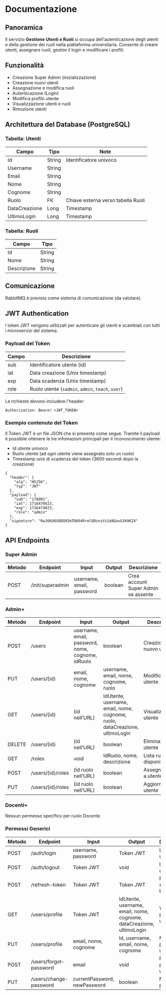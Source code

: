 # Documentazione

## Panoramica

Il servizio **Gestione Utenti e Ruoli** si occupa dell'autenticazione degli utenti e della gestione dei ruoli nella piattaforma universitaria. Consente di creare utenti, assegnare ruoli, gestire il login e modificare i profili.

## Funzionalità

- Creazione Super Admin (inizializzazione)
- Creazione nuovi utenti
- Assegnazione e modifica ruoli
- Autenticazione (Login)
- Modifica profilo utente
- Visualizzazione utenti e ruoli
- Rimozione utenti

## Architettura del Database (PostgreSQL)

### Tabella: Utenti

| Campo         | Tipo    | Note                              |
|---------------|---------|-----------------------------------|
| Id            | String  | Identificatore univoco            |
| Username      | String  |                                   |
| Email         | String  |                                   |
| Nome          | String  |                                   |
| Cognome       | String  |                                   |
| Ruolo         | FK      | Chiave esterna verso tabella Ruoli |
| DataCreazione | Long    | Timestamp                         |
| UltimoLogin   | Long    | Timestamp                         |

### Tabella: Ruoli

| Campo       | Tipo   |
|-------------|--------|
| Id          | String |
| Nome        | String |
| Descrizione | String |

## Comunicazione

RabbitMQ è previsto come sistema di comunicazione (da valutare).

## JWT Authentication

I token JWT vengono utilizzati per autenticare gli utenti e scambiati con tutti i microservizi del sistema.

### Payload del Token

| Campo | Descrizione |
|-------|-------------|
| sub   | Identificatore utente (id)       |
| iat   | Data creazione (Unix timestamp)  |
| exp   | Data scadenza (Unix timestamp)   |
| role  | Ruolo utente (`sadmin`, `admin`, `teach`, `user`) |

Le richieste devono includere l'header:
```
Authorization: Bearer <JWT_TOKEN>
```
### Esempio contenuto del Token

Il Token JWT è un file JSON che si presenta come segue. Tramite il payload è possibile ottenere le tre infomazioni principali per il riconoscimento utente:
- Id utente univoco
- Ruolo utente (ad ogni utente viene assegnato solo un ruolo)
- Timestamp unix di scadenza del token (3600 secondi dopo la creazione)

```
{
  "header": {
    "alg": "HS256",
    "typ": "JWT"
  },
  "payload": {
    "sub": "178001",
    "iat": 1716470423,
    "exp": 1716474023,
    "role": "admin"
  },
  "signature": "RwJ6KU8X8DQ9ImTD6O4RrmlQ9znzVz1dAQuvG3k9KZ4"
}
```

## API Endpoints

### Super Admin

| Metodo | Endpoint            | Input                        | Output  | Descrizione                         |
|--------|---------------------|------------------------------|---------|-------------------------------------|
| POST   | /init/superadmin    | username, email, password    | boolean | Crea account Super Admin se assente |

### Admin+

| Metodo | Endpoint             | Input                                     | Output                                         | Descrizione                         |
|--------|----------------------|-------------------------------------------|------------------------------------------------|-------------------------------------|
| POST   | /users               | username, email, password, nome, cognome, idRuolo | boolean                        | Creazione nuovo utente              |
| PUT    | /users/{id}          | email, nome, cognome                      | username, email, nome, cognome, ruolo | Modifica utente                         |
| GET    | /users/{id}          | (id nell’URL)                             | IdUtente, username, email, nome, cognome, ruolo, dataCreazione, ultimoLogin | Visualizzazione utente             |
| DELETE | /users/{id}          | (id nell’URL)                             | boolean                                        | Eliminazione utente                 |
| GET    | /roles               | void                                      | IdRuolo, nome, descrizione              | Lista ruoli disponibili             |
| POST   | /users/{id}/roles    | (id ruolo nell’URL)                       | boolean                                        | Assegna ruolo a utente              |
| PUT    | /users/{id}/roles    | (id ruolo nell’URL)                       | boolean                                        | Aggiorna ruoli utente               |

### Docenti+

Nessun permesso specifico per ruolo Docente

### Permessi Generici

| Metodo | Endpoint               | Input                                  | Output                                               | Descrizione                            |
|--------|------------------------|----------------------------------------|------------------------------------------------------|----------------------------------------|
| POST   | /auth/login            | username, password                      | Token JWT                                            | Login utente                           |
| POST   | /auth/logout           | Token JWT                               | void                                                 | Logout utente                          |
| POST   | /refresh-token         | Token JWT                               | Token JWT                                            | Rinnovo scadenza token                 |
| GET    | /users/profile         | Token JWT                               | IdUtente, username, email, nome, cognome, dataCreazione, ultimoLogin | Visualizza profilo utente  |
| PUT    | /users/profile         | email, nome, cognome                    | Id, username, email, nome, cognome                   | Modifica profilo utente                |
| POST   | /users/forgot-password | email                                   | void                                                 | Reset password utente                  |
| PUT    | /users/change-password | currentPassword, newPassword            | boolean                                              | Modifica password                      |

